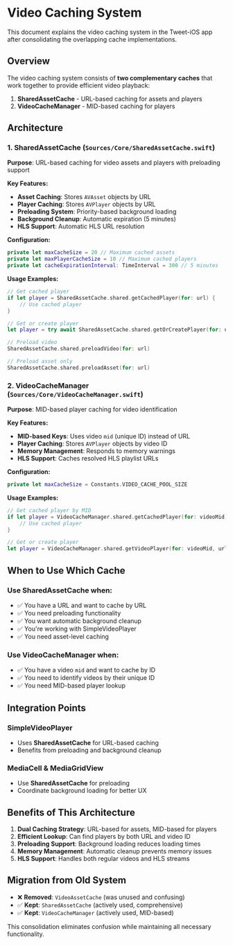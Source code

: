# Video Caching System

This document explains the video caching system in the Tweet-iOS app after consolidating the overlapping cache implementations.

## Overview

The video caching system consists of **two complementary caches** that work together to provide efficient video playback:

1. **SharedAssetCache** - URL-based caching for assets and players
2. **VideoCacheManager** - MID-based caching for players

## Architecture

### 1. SharedAssetCache (`Sources/Core/SharedAssetCache.swift`)

**Purpose**: URL-based caching for video assets and players with preloading support

**Key Features:**
- **Asset Caching**: Stores `AVAsset` objects by URL
- **Player Caching**: Stores `AVPlayer` objects by URL  
- **Preloading System**: Priority-based background loading
- **Background Cleanup**: Automatic expiration (5 minutes)
- **HLS Support**: Automatic HLS URL resolution

**Configuration:**
```swift
private let maxCacheSize = 20 // Maximum cached assets
private let maxPlayerCacheSize = 10 // Maximum cached players
private let cacheExpirationInterval: TimeInterval = 300 // 5 minutes
```

**Usage Examples:**
```swift
// Get cached player
if let player = SharedAssetCache.shared.getCachedPlayer(for: url) {
    // Use cached player
}

// Get or create player
let player = try await SharedAssetCache.shared.getOrCreatePlayer(for: url)

// Preload video
SharedAssetCache.shared.preloadVideo(for: url)

// Preload asset only
SharedAssetCache.shared.preloadAsset(for: url)
```

### 2. VideoCacheManager (`Sources/Core/VideoCacheManager.swift`)

**Purpose**: MID-based player caching for video identification

**Key Features:**
- **MID-based Keys**: Uses video `mid` (unique ID) instead of URL
- **Player Caching**: Stores `AVPlayer` objects by video ID
- **Memory Management**: Responds to memory warnings
- **HLS Support**: Caches resolved HLS playlist URLs

**Configuration:**
```swift
private let maxCacheSize = Constants.VIDEO_CACHE_POOL_SIZE
```

**Usage Examples:**
```swift
// Get cached player by MID
if let player = VideoCacheManager.shared.getCachedPlayer(for: videoMid) {
    // Use cached player
}

// Get or create player
let player = VideoCacheManager.shared.getVideoPlayer(for: videoMid, url: url)
```

## When to Use Which Cache

### Use SharedAssetCache when:
- ✅ You have a URL and want to cache by URL
- ✅ You need preloading functionality
- ✅ You want automatic background cleanup
- ✅ You're working with SimpleVideoPlayer
- ✅ You need asset-level caching

### Use VideoCacheManager when:
- ✅ You have a video `mid` and want to cache by ID
- ✅ You need to identify videos by their unique ID
- ✅ You need MID-based player lookup

## Integration Points

### SimpleVideoPlayer
- Uses **SharedAssetCache** for URL-based caching
- Benefits from preloading and background cleanup



### MediaCell & MediaGridView
- Use **SharedAssetCache** for preloading
- Coordinate background loading for better UX

## Benefits of This Architecture

1. **Dual Caching Strategy**: URL-based for assets, MID-based for players
2. **Efficient Lookup**: Can find players by both URL and video ID
3. **Preloading Support**: Background loading reduces loading times
4. **Memory Management**: Automatic cleanup prevents memory issues
5. **HLS Support**: Handles both regular videos and HLS streams

## Migration from Old System

- ❌ **Removed**: `VideoAssetCache` (was unused and confusing)
- ✅ **Kept**: `SharedAssetCache` (actively used, comprehensive)
- ✅ **Kept**: `VideoCacheManager` (actively used, MID-based)

This consolidation eliminates confusion while maintaining all necessary functionality.
